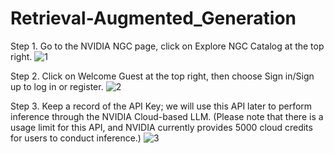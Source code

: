# Retrieval-Augmented_Generation

Step 1. Go to the NVIDIA NGC page, click on Explore NGC Catalog at the top right.
![1](https://github.com/Squirtle007/Retrieval-Augmented_Generation/assets/66664309/9e0f40a8-9283-42e2-b078-f7fec8440bde)

Step 2. Click on Welcome Guest at the top right, then choose Sign in/Sign up to log in or register.
![2](https://github.com/Squirtle007/Retrieval-Augmented_Generation/assets/66664309/8bff4677-2109-47aa-9e85-593ebeeb9fd7)

Step 3. Keep a record of the API Key; we will use this API later to perform inference through the NVIDIA Cloud-based LLM. (Please note that there is a usage limit for this API, and NVIDIA currently provides 5000 cloud credits for users to conduct inference.)
![3](https://github.com/Squirtle007/Retrieval-Augmented_Generation/assets/66664309/3504f196-9e7e-453e-a22f-187bee7dfef1)
